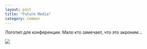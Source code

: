 ```yaml
---
layout: post
title: "Future Media"
category: common
---
```

Логотип для конференции. Мало кто замечает, что это акроним...

![](https://pics.livejournal.com/quillcraft/pic/001sby37)
